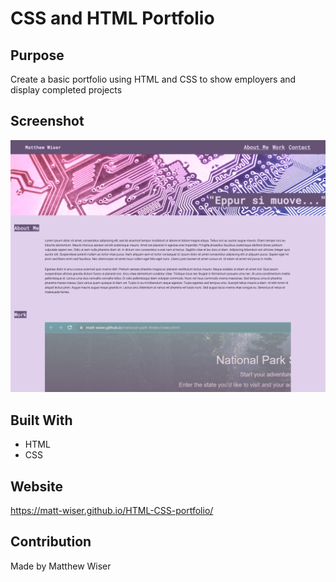 # CSS and HTML Portfolio

## Purpose
Create a basic portfolio using HTML and CSS to show employers and display completed projects
## Screenshot
![Screenshot of a sample schedule generated with the application](./img/screenshot.png)

## Built With
* HTML
* CSS

## Website
https://matt-wiser.github.io/HTML-CSS-portfolio/

## Contribution
Made by Matthew Wiser